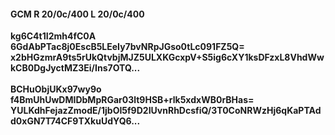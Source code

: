 #### GCM R 20/0c/400 L 20/0c/400
**kg6C4t1I2mh4fC0A**<br/>**6GdAbPTac8j0EscB5LEeIy7bvNRpJGso0tLc091FZ5Q=**<br/>**x2bHGzmrA9ts5rUkQtvbjMJZ5ULXKGcxpV+S5ig6cXY1ksDFzxL8VhdWwkCB0DgJyctMZ3Ei/Ins7OTQ...**<br/><br/>
**BCHuObjUKx97wy9o**<br/>**f4BmUhUwDMIDbMpRGar03lt9HSB+rlk5xdxWB0rBHas=**<br/>**YULKdhFejazZmodE/1jbOI5f9D2IUvnRhDcsfiQ/3T0CoNRWzHj6qKaPTAdd0xGN7T74CF9TXkuUdYQ6...**